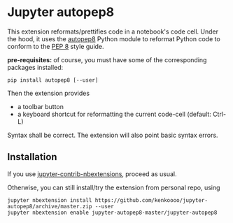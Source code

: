 # Jupyter autopep8

This extension reformats/prettifies code in a notebook's code cell. 
Under the hood, it uses the [autopep8](https://github.com/hhatto/autopep8) Python module to reformat Python code to conform to the [PEP 8](https://www.python.org/dev/peps/pep-0008/) style guide.

**pre-requisites:** of course, you must have some of the corresponding packages installed:

```
pip install autopep8 [--user]
``` 

Then the extension provides

- a toolbar button
- a keyboard shortcut for reformatting the current code-cell (default: Ctrl-L)

Syntax shall be correct. The extension will also point basic syntax errors. 


Installation
------------

If you use [jupyter-contrib-nbextensions](https://github.com/ipython-contrib/jupyter_contrib_nbextensions), proceed as usual. 

Otherwise, you can still install/try the extension from personal repo, using
```
jupyter nbextension install https://github.com/kenkoooo/jupyter-autopep8/archive/master.zip --user
jupyter nbextension enable jupyter-autopep8-master/jupyter-autopep8
```

